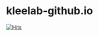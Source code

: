 # kleelab-github.io
[![Hits](https://hits.seeyoufarm.com/api/count/incr/badge.svg?url=http%3A%2F%2Fklee.dgist.ac.kr&count_bg=%23ACB0AF&title_bg=%230B0A0A&icon=&icon_color=%23E7E7E7&title=%EB%B0%A9%EB%AC%B8%EC%9E%90%EC%88%98&edge_flat=true)](https://hits.seeyoufarm.com)
